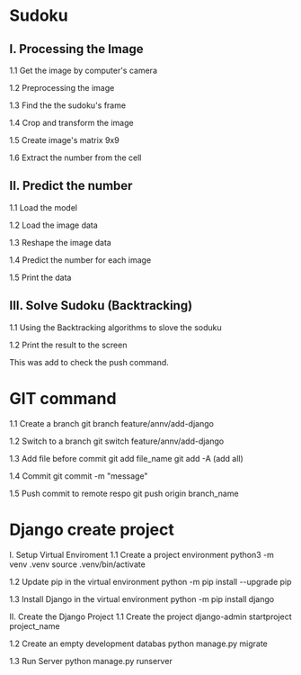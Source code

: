 # Sudoku
## I. Processing the Image
1.1 Get the image by computer's camera

1.2 Preprocessing the image

1.3 Find the the sudoku's frame

1.4 Crop and transform the image

1.5 Create image's matrix 9x9

1.6 Extract the number from the cell

## II. Predict the number
1.1 Load the model

1.2 Load the image data

1.3 Reshape the image data

1.4 Predict the number for each image

1.5 Print the data

## III. Solve Sudoku (Backtracking)
1.1 Using the Backtracking algorithms to slove the soduku

1.2 Print the result to the screen

This was add to check the push command.


# GIT command
1.1 Create a branch
git branch feature/annv/add-django

1.2 Switch to a branch
git switch feature/annv/add-django

1.3 Add file before commit
git add file_name
git add -A (add all)

1.4 Commit
git commit -m "message"

1.5 Push commit to remote respo
git push origin branch_name


# Django create project
I. Setup Virtual Enviroment
1.1 Create a project environment
python3 -m venv .venv
source .venv/bin/activate

1.2 Update pip in the virtual environment
python -m pip install --upgrade pip

1.3 Install Django in the virtual environment
python -m pip install django

II. Create the Django Project
1.1 Create the project
django-admin startproject project_name

1.2 Create an empty development databas
python manage.py migrate

1.3 Run Server
python manage.py runserver
